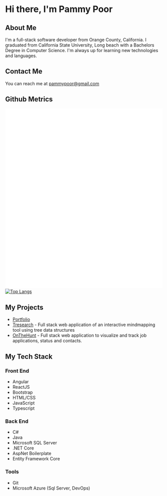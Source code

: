 # Hi there, I'm Pammy Poor
## About Me
I'm a full-stack software developer from Orange County, California. I graduated from California State University, Long beach with a Bachelors Degree in Computer Science. I'm always up for learning new technologies and languages.

## Contact Me
You can reach me at pammypoor@gmail.com

## Github Metrics
![Metrics](/github-metrics.svg)
<br/>[![Top Langs](https://github-readme-stats.vercel.app/api/top-langs/?username=pammypoor&layout=compact)](https://github.com/anuraghazra/github-readme-stats)

## My Projects
- [Portfolio](https://pammypoor.github.io/)
- [Tresearch](https://github.com/pammypoor/Tresearch) - Full stack web application of an interactive mindmapping tool using tree data structures
- [OnTheHunt](https://github.com/pammypoor/OnTheHunt) - Full stack web application to visualize and track job applications, status and contacts.

## My Tech Stack
### Front End
- Angular
- ReactJS
- Bootstrap
- HTML/CSS
- JavaScript
- Typescript

### Back End
- C#
- Java
- Microsoft SQL Server
- .NET Core
- AspNet Boilerplate
- Entity Framework Core

### Tools
- Git
- Microsoft Azure (Sql Server, DevOps)

